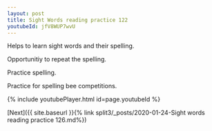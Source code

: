 ```yaml
---
layout: post
title: Sight Words reading practice 122
youtubeId: jfV8WUP7wvU
---
```

 
 
Helps to learn sight words and their spelling.

Opportunitiy to repeat the spelling. 

Practice spelling. 
 
Practice for spelling bee competitions. 
 
{% include youtubePlayer.html id=page.youtubeId %}
 
 

[Next]({{ site.baseurl }}{% link  split3/_posts/2020-01-24-Sight words reading practice 126.md%})
 
